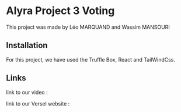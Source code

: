 # Alyra Project 3 Voting

This project was made by Léo MARQUAND and Wassim MANSOURI 

## Installation

For this project, we have used the Truffle Box, React and TailWindCss.

## Links 

link to our video : 

link to our Versel website : 
